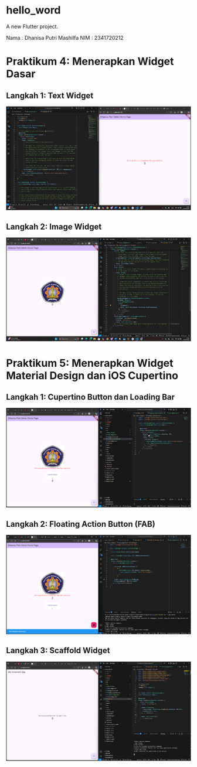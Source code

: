 # hello_word

A new Flutter project.

Nama : Dhanisa Putri Mashilfa
NIM : 2341720212


# Praktikum 4: Menerapkan Widget Dasar

## Langkah 1: Text Widget
![alt text](image.png)

## Langkah 2: Image Widget
![alt text](image-1.png)

#  Praktikum 5: Menerapkan Widget Material Design dan iOS Cupertino

## Langkah 1: Cupertino Button dan Loading Bar

![alt text](image-2.png)

## Langkah 2: Floating Action Button (FAB)

![alt text](image-3.png)

## Langkah 3: Scaffold Widget

![alt text](image-4.png)